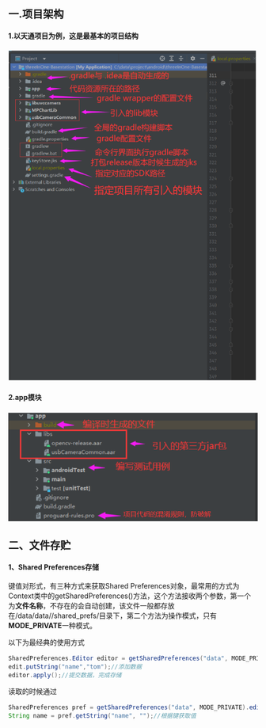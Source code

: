 ## 一.项目架构

#### 1.以天通项目为例，这是最基本的项目结构

![image-20230625162919780](https://raw.githubusercontent.com/201819830tsx/pic/master/img/image-20230625162919780.png)

#### 2.app模块

![image-20230625163532182](https://raw.githubusercontent.com/201819830tsx/pic/master/img/image-20230625163532182.png)

## 二、文件存贮

#### 1、Shared Preferences存储

键值对形式，有三种方式来获取Shared Preferences对象，最常用的方式为Context类中的getSharedPreferences()方法，这个方法接收两个参数，第一个为**文件名称**，不存在的会自动创建，该文件一般都存放在/data/data/<package name>/shared_prefs/目录下，第二个方法为操作模式，只有**MODE_PRIVATE**一种模式。

以下为最经典的使用方式

~~~java
SharedPreferences.Editor editor = getSharedPreferences("data", MODE_PRIVATE).edit();
edit.putString("name","tom");//添加数据
editor.apply();//提交数据，完成存储
~~~

读取的时候通过

~~~java
SharedPreferences pref = getSharedPreferences("data", MODE_PRIVATE).edit();
String name = pref.getString("name", "");//根据键获取值
~~~

